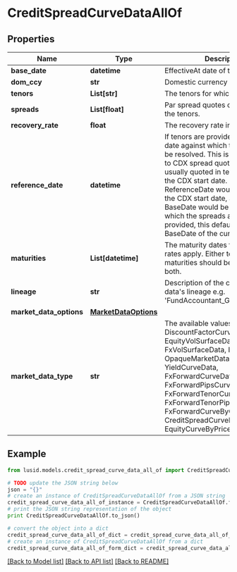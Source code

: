 # CreditSpreadCurveDataAllOf


## Properties
Name | Type | Description | Notes
------------ | ------------- | ------------- | -------------
**base_date** | **datetime** | EffectiveAt date of the quoted rates | 
**dom_ccy** | **str** | Domestic currency of the curve | 
**tenors** | **List[str]** | The tenors for which the rates apply | 
**spreads** | **List[float]** | Par spread quotes corresponding to the tenors. | 
**recovery_rate** | **float** | The recovery rate in default. | 
**reference_date** | **datetime** | If tenors are provided, this is the date against which the tenors will be resolved.  This is of importance to CDX spread quotes, which are usually quoted in tenors relative to the CDX start date.  In this case, the ReferenceDate would be equal to the CDX start date, and the BaseDate would be the date for which the spreads are valid.  If not provided, this defaults to the BaseDate of the curve. | [optional] 
**maturities** | **List[datetime]** | The maturity dates for which the rates apply.  Either tenors or maturities should be provided, not both. | [optional] 
**lineage** | **str** | Description of the complex market data&#39;s lineage e.g. &#39;FundAccountant_GreenQuality&#39;. | [optional] 
**market_data_options** | [**MarketDataOptions**](MarketDataOptions.md) |  | [optional] 
**market_data_type** | **str** | The available values are: DiscountFactorCurveData, EquityVolSurfaceData, FxVolSurfaceData, IrVolCubeData, OpaqueMarketData, YieldCurveData, FxForwardCurveData, FxForwardPipsCurveData, FxForwardTenorCurveData, FxForwardTenorPipsCurveData, FxForwardCurveByQuoteReference, CreditSpreadCurveData, EquityCurveByPricesData | 

## Example

```python
from lusid.models.credit_spread_curve_data_all_of import CreditSpreadCurveDataAllOf

# TODO update the JSON string below
json = "{}"
# create an instance of CreditSpreadCurveDataAllOf from a JSON string
credit_spread_curve_data_all_of_instance = CreditSpreadCurveDataAllOf.from_json(json)
# print the JSON string representation of the object
print CreditSpreadCurveDataAllOf.to_json()

# convert the object into a dict
credit_spread_curve_data_all_of_dict = credit_spread_curve_data_all_of_instance.to_dict()
# create an instance of CreditSpreadCurveDataAllOf from a dict
credit_spread_curve_data_all_of_form_dict = credit_spread_curve_data_all_of.from_dict(credit_spread_curve_data_all_of_dict)
```
[[Back to Model list]](../README.md#documentation-for-models) [[Back to API list]](../README.md#documentation-for-api-endpoints) [[Back to README]](../README.md)


